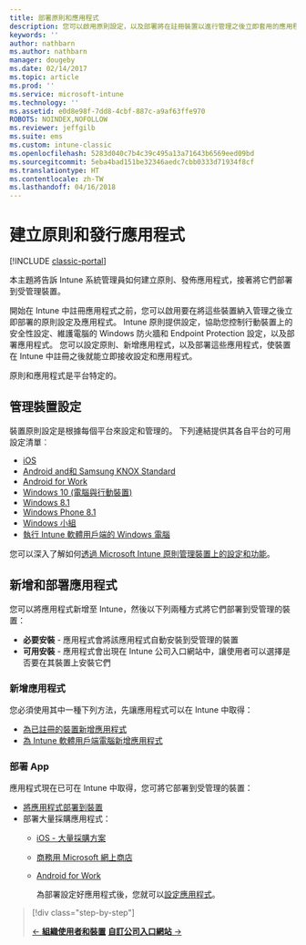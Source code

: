 ```yaml
---
title: 部署原則和應用程式
description: 您可以啟用原則設定，以及部署將在註冊裝置以進行管理之後立即套用的應用程式。
keywords: ''
author: nathbarn
ms.author: nathbarn
manager: dougeby
ms.date: 02/14/2017
ms.topic: article
ms.prod: ''
ms.service: microsoft-intune
ms.technology: ''
ms.assetid: e0d8e98f-7dd8-4cbf-887c-a9af63ffe970
ROBOTS: NOINDEX,NOFOLLOW
ms.reviewer: jeffgilb
ms.suite: ems
ms.custom: intune-classic
ms.openlocfilehash: 5283d040c7b4c39c495a13a71643b6569eed09bd
ms.sourcegitcommit: 5eba4bad151be32346aedc7cbb0333d71934f8cf
ms.translationtype: HT
ms.contentlocale: zh-TW
ms.lasthandoff: 04/16/2018
---
```

# <a name="create-policies-and-publish-apps"></a>建立原則和發行應用程式

[!INCLUDE [classic-portal](../includes/classic-portal.md)]

本主題將告訴 Intune 系統管理員如何建立原則、發佈應用程式，接著將它們部署到受管理裝置。

開始在 Intune 中註冊應用程式之前，您可以啟用要在將這些裝置納入管理之後立即部署的原則設定及應用程式。 Intune 原則提供設定，協助您控制行動裝置上的安全性設定、維護電腦的 Windows 防火牆和 Endpoint Protection 設定，以及部署應用程式。 您可以設定原則、新增應用程式，以及部署這些應用程式，使裝置在 Intune 中註冊之後就能立即接收設定和應用程式。

原則和應用程式是平台特定的。

## <a name="manage-device-settings"></a>管理裝置設定

 裝置原則設定是根據每個平台來設定和管理的。 下列連結提供其各自平台的可用設定清單︰

- [iOS](/intune-classic/deploy-use/ios-policy-settings-in-microsoft-intune)
- [Android and和 Samsung KNOX Standard](/intune-classic/deploy-use/android-policy-settings-in-microsoft-intune)
- [Android for Work](/intune-classic/deploy-use/android-for-work-policy-settings-in-microsoft-intune)
- [Windows 10 (電腦與行動裝置)](/intune-classic/deploy-use/windows-10-policy-settings-in-microsoft-intune)
- [Windows 8.1](/intune-classic/deploy-use/windows-configuration-policy-settings-in-microsoft-intune)
- [Windows Phone 8.1](/intune-classic/deploy-use/windows-phone-8-1-policy-settings-in-microsoft-intune)
- [Windows 小組](/intune-classic/deploy-use/windows-team-configuration-policy-settings-in-microsoft-intune)
- [執行 Intune 軟體用戶端的 Windows 電腦](/intune-classic/deploy-use/policies-to-protect-windows-pcs-in-microsoft-intune)

您可以深入了解如何[透過 Microsoft Intune 原則管理裝置上的設定和功能](/intune-classic/deploy-use/manage-settings-and-features-on-your-devices-with-microsoft-intune-policies)。

## <a name="add-and-deploy-apps"></a>新增和部署應用程式

您可以將應用程式新增至 Intune，然後以下列兩種方式將它們部署到受管理的裝置：
- **必要安裝** - 應用程式會將該應用程式自動安裝到受管理的裝置
- **可用安裝** - 應用程式會出現在 Intune 公司入口網站中，讓使用者可以選擇是否要在其裝置上安裝它們

### <a name="add-apps"></a>新增應用程式

您必須使用其中一種下列方法，先讓應用程式可以在 Intune 中取得：
- [為已註冊的裝置新增應用程式](/intune-classic/deploy-use/add-apps-for-mobile-devices-in-microsoft-intune)
- [為 Intune 軟體用戶端電腦新增應用程式](/intune-classic/deploy-use/add-apps-for-windows-pcs-in-microsoft-intune)

### <a name="deploy-apps"></a>部署 App

應用程式現在已可在 Intune 中取得，您可將它部署到受管理的裝置：
- [將應用程式部署到裝置](/intune-classic/deploy-use/deploy-use/deploy-apps-in-microsoft-intune)
- 部署大量採購應用程式：
  - [iOS - 大量採購方案](/intune-classic/deploy-use/manage-ios-apps-you-purchased-through-a-volume-purchase-program-with-microsoft-intune)
  - [商務用 Microsoft 網上商店](/intune-classic/deploy-use/manage-apps-you-purchased-from-the-windows-store-for-business-with-microsoft-intune)
  - [Android for Work](/intune-classic/deploy-use/android-for-work-apps)

    為部署設定好應用程式後，您就可以[設定應用程式](/intune-classic/deploy-use/monitor-apps-in-microsoft-intune)。

> [!div class="step-by-step"]
> 
> [&larr; **組織使用者和裝置**](./start-with-a-paid-subscription-to-microsoft-intune-step-5.md)       [**自訂公司入口網站** &rarr;](/intune/company-portal-customize)  
